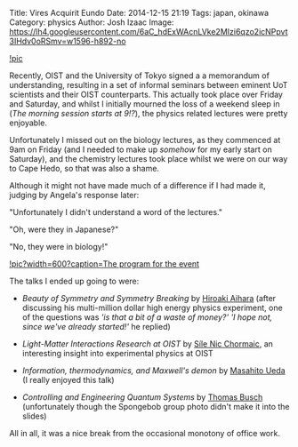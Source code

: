 Title: Vires Acquirit Eundo
Date: 2014-12-15 21:19
Tags: japan, okinawa
Category: physics
Author: Josh Izaac
Image: https://lh4.googleusercontent.com/6aC_hdExWAcnLVke2MIzi6qzo2icNPpvt3IHdv0oRSmv=w1596-h892-no

[!pic](https://lh4.googleusercontent.com/6aC_hdExWAcnLVke2MIzi6qzo2icNPpvt3IHdv0oRSmv=w1596-h892-no)

<!-- PELICAN_BEGIN_SUMMARY -->

Recently, OIST and the University of Tokyo signed a a memorandum of understanding, resulting in a set of informal seminars between eminent UoT scientists and their OIST counterparts. This actually took place over Friday and Saturday, and whilst I initially mourned the loss of a weekend sleep in (*The morning session starts at 9!?*), the physics related lectures were pretty enjoyable.

<!-- PELICAN_END_SUMMARY -->

Unfortunately I missed out on the biology lectures, as they commenced at 9am on Friday (and I needed to make up *somehow* for my early start on Saturday), and the chemistry lectures took place whilst we were on our way to Cape Hedo, so that was also a shame.

Although it might not have made much of a difference if I had made it, judging by Angela's response later:

"Unfortunately I didn't understand a word of the lectures."

"Oh, were they in Japanese?"

"No, they were in biology!"

[!pic?width=600?caption=The program for the event](https://lh4.googleusercontent.com/-AW3t9xslfcI/VI6U03dnbbI/AAAAAAABFsU/ppNfWGs64tg/w760-h894-no/Screenshot%2Bfrom%2B2014-12-15%2B16%3A58%3A45.png)
<br>

The talks I ended up going to were:

* *Beauty of Symmetry and Symmetry Breaking* by [Hiroaki Aihara](http://tkybel1.phys.s.u-tokyo.ac.jp/index-j.html) (after discussing his multi-million dollar high energy physics experiment, one of the questions was *'is that a bit of a waste of money?'* *'I hope not, since we've already started!'* he replied)

* *Light-Matter Interactions Research at OIST* by [Síle Nic Chormaic](https://groups.oist.jp/light), an interesting insight into experimental physics at OIST

* *Information, thermodynamics, and Maxwell's demon* by [Masahito Ueda](http://cat.phys.s.u-tokyo.ac.jp/index-e.html) (I really enjoyed this talk)

* *Controlling and Engineering Quantum Systems* by [Thomas Busch](https://groups.oist.jp/qsu) (unfortunately though the Spongebob group photo didn't make it into the slides)

All in all, it was a nice break from the occasional monotony of office work.